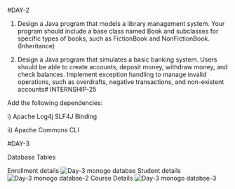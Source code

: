 
#DAY-2
1. Design a Java program that models a library management system. Your
   program should include a base class named Book and subclasses for specific
   types of books, such as FictionBook and NonFictionBook. (Inheritance)

2. Design a Java program that simulates a basic banking system. Users should be
   able to create accounts, deposit money, withdraw money, and check balances.
   Implement exception handling to manage invalid operations, such as
   overdrafts, negative transactions, and non-existent accounts# INTERNSHIP-25

Add the following dependencies:

 i) Apache Log4j SLF4J Binding 
 
 ii) Apache Commons CLI



 #DAY-3
 
 Database Tables
 
 Enrollment details
 ![Day-3  monogo databse](https://github.com/user-attachments/assets/d091843e-aab3-4fa7-8001-336b35321414)
 Student details
 ![Day-3  monogo databse-2](https://github.com/user-attachments/assets/06d2dc68-edcf-44c4-a9a2-14a929c20b24)
 Course Details
![Day-3  monogo databse-3](https://github.com/user-attachments/assets/0c36a4a5-871a-47c2-9878-9ccb4b471754)


